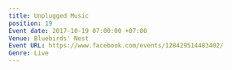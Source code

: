 ```yaml
---
title: Unplugged Music
position: 19
Event date: 2017-10-19 07:00:00 +07:00
Venue: Bluebirds' Nest
Event URL: https://www.facebook.com/events/128429514483402/
Genre: Live
---
```


